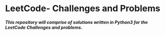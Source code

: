 # LeetCode- Challenges and Problems
##### This repository will comprise of solutions written in Python3 for the LeetCode Challenges and problems.
